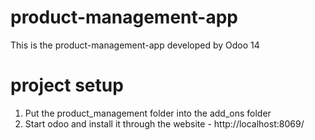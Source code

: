 # product-management-app
This is the product-management-app developed by Odoo 14

# project setup
1. Put the product_management folder into the add_ons folder
2. Start odoo and install it through the website - http://localhost:8069/
